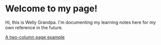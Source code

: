 # Welcome to my page!
Hi, this is Welly Grandpa. I'm documenting my learning notes here for my own reference in the future.





<a href="https://github.com/welly-grandpa/welly-grandpa.github.io/blob/main/two_columns_page_example.md"> A two-column page example </a>
